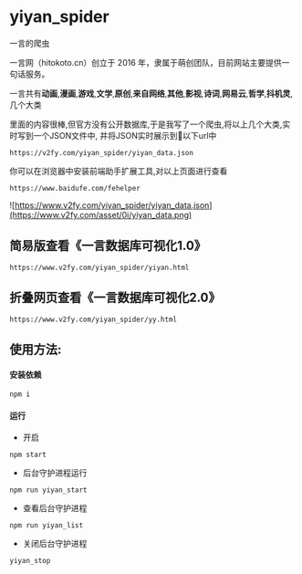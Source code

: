 # yiyan_spider
一言的爬虫

一言网（hitokoto.cn）创立于 2016 年，隶属于萌创团队，目前网站主要提供一句话服务。


一言共有**动画**,**漫画**,**游戏**,**文学**,**原创**,**来自网络**,**其他**,**影视**,**诗词**,**网易云**,**哲学**,**抖机灵**,几个大类

里面的内容很棒,但官方没有公开数据库,于是我写了一个爬虫,将以上几个大类,实时写到一个JSON文件中, 并将JSON实时展示到以下url中

```
https://v2fy.com/yiyan_spider/yiyan_data.json
```

你可以在浏览器中安装前端助手扩展工具,对以上页面进行查看

```
https://www.baidufe.com/fehelper
```

![https://www.v2fy.com/yiyan_spider/yiyan_data.json](https://www.v2fy.com/asset/0i/yiyan_data.png)



## 简易版查看《一言数据库可视化1.0》

```
https://www.v2fy.com/yiyan_spider/yiyan.html
```

## 折叠网页查看《一言数据库可视化2.0》

```
https://www.v2fy.com/yiyan_spider/yy.html
```



## 使用方法:

#### 安装依赖

```
npm i
```

#### 运行

- 开启

```
npm start
```

- 后台守护进程运行

```
npm run yiyan_start
```
- 查看后台守护进程

```
npm run yiyan_list
```

- 关闭后台守护进程

```
yiyan_stop
```